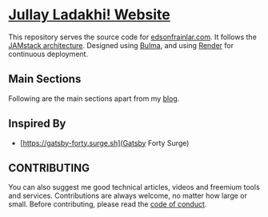 # [Jullay Ladakhi! Website](https://jullayladakhi.edsonfrainlar.com)

This repository serves the source code for [edsonfrainlar.com](https://jullayladakhi.edsonfrainlar.com/). It follows the [JAMstack architecture](https://jamstack.org). Designed using [Bulma](https://bulma.io), and using [Render](https://render.com/) for continuous deployment.

## Main Sections

Following are the main sections apart from my [blog](https://jullayladakhi.edsonfrainlar.com/blog).

## Inspired By

- [https://gatsby-forty.surge.sh](Gatsby Forty Surge)

## CONTRIBUTING

You can also suggest me good technical articles, videos and freemium tools and services. Contributions are always welcome, no matter how large or small. Before contributing, please read the [code of conduct](CODE_OF_CONDUCT.md).
